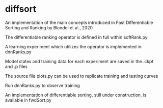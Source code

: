 # diffsort
An implementation of the main concepts introduced in Fast Differentiable Sorting and Ranking by Blondel et al., 2020

The differentiable ranking operator is defined in full within softRank.py

A learning experiment which utilizes the operator is implemented in dnnRanks.py

Model states and training data for each experiment are saved in the .ckpt and .p files

The source file plots.py can be used to replicate training and testing curves

Run dnnRanks.py to observe training

An implementation of differentiable sorting, still under construction, is available in fwdSort.py

